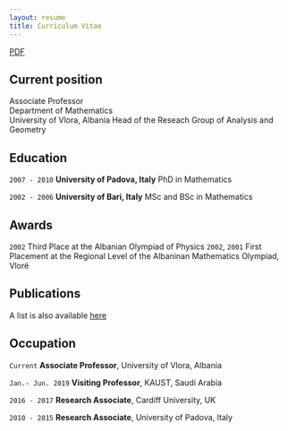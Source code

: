 ```yaml
---
layout: resume
title: Curriculum Vitae
---
```


[PDF](/docs/FeleqiCV.pdf)

## Current position

<!-- Current Position Description -->

Associate Professor <br>
Department of Mathematics <br>
University of Vlora, Albania
Head of the Reseach Group
of Analysis and Geometry   


## Education

`2007 - 2010`
__University of Padova, Italy__
PhD in Mathematics

`2002 - 2006`
__University of Bari, Italy__
MSc and BSc in Mathematics 

## Awards

`2002`
Third Place at the Albanian Olympiad of Physics
`2002`, `2001`
First Placement at the Regional Level of the Albaninan Mathematics Olympiad, Vlorë  

## Publications

A list is also available [here](https://feleqi.github.io/presentations/) 
<!-- something -->


## Occupation

`Current`
__Associate Professor__, University of Vlora, Albania 


`Jan.- Jun. 2019`
__Visiting Professor__, KAUST, Saudi Arabia

`2016 - 2017`
__Research Associate__, Cardiff University, UK

`2010 - 2015`
__Research Associate__, University of Padova, Italy


<!-- ### Footer

Last updated: April 2021 -->


